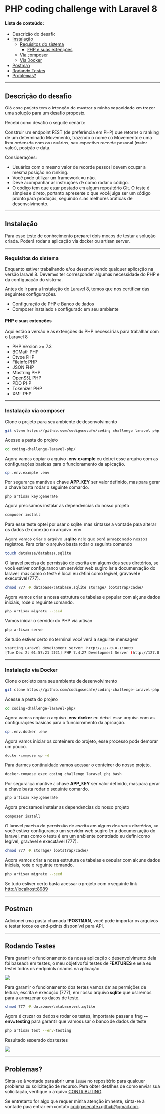 # PHP coding challenge with Laravel 8<span id="init-doc"></span>
#### Lista de conteúdo:
* [Descrição do desafio](#descrição-do-desafio)
* [Instalação](#installation)
    * [Requisitos do sistema](#installation-requisitos)
        * [PHP e suas extenções](#installation-php-e-suas-extenções)
    * [Via composer](#installation-composer)
    * [Via Docker](#installation-docker)
* [Postman](#postman)
* [Rodando Testes](#testes)
* [Problemas?](#issue)
---
## Descrição do desafio<span id="descrição-do-desafio"></span>
Olá esse projeto tem a intenção de mostrar a minha capacidade em trazer uma solução para um desafio proposto.

Recebi como desafio o seguite cenário:

Construir um endpoint REST (de preferência em PHP) que retorne o ranking de um determinado Movemento, trazendo o nome do Movemento e uma lista ordenada com os usuários, seu espectivo recorde pessoal (maior valor), posição e data.

Considerações:
 - Usuários com o mesmo valor de recorde pessoal devem ocupar a mesma posição no ranking.
 - Você pode utilizar um framework ou não.
 - Deve acompanhar as instruções de como rodar o código.
 - O código tem que estar postado em algum repositório Git.
O teste é simples e direto, portanto apresente o que você julga ser um código pronto para produção, seguindo suas melhores práticas de desenvolvimento.
---
## Instalação<span id="installation"></span>

Para esse teste de conhecimento preparei dois modos de testar a solução criada. Poderá rodar a aplicação via docker ou artisan server.

---
### Requisitos do sistema<span id="installation-requisitos"></span>
Enquanto estiver trabalhando e/ou desenvolvendo qualquer aplicação na versão laravel 8. Devemos ter corresponder algumas necessidade do PHP e da configuração do sistema.

Antes de ir para a Instalação do Laravel 8, temos que nos certificar das seguintes configurações.

- Configuração de PHP e Banco de dados
- Composer instalado e configurado em seu ambiente
#### PHP e suas extenções<span id="installation-php-e-suas-extenções"></span>

Aqui estão a versão e as extenções do PHP necessárias para trabalhar com o Laravel 8.
- PHP Version >= 7.3
- BCMath PHP
- Ctype PHP
- Fileinfo PHP
- JSON PHP
- Mbstring PHP
- OpenSSL PHP
- PDO PHP
- Tokenizer PHP
- XML PHP
---
### Instalação via composer<span id="installation-composer"></span>

Clone o projeto para seu ambiente de desenvolvimento
```sh
git clone https://github.com/codigosecafe/coding-challenge-laravel-php.git
```
Acesse a pasta do projeto
```sh
cd coding-challenge-laravel-php/
```
Agora vamos copiar o arquivo **.env.example** eu deixei esse arquivo com as configurações basicas para o funcionamento da aplicação.
```sh
cp .env.example .env
```
Por segurança mantive a chave **APP_KEY** ser valor definido, mas para gerar a chave basta rodar o seguinte comando.
```sh
php artisan key:generate
```
Agora precisamos instalar as dependencias do nosso projeto
```sh
composer install
```
Para esse teste optei por usar o sqlite. mas sintasse a vontade para alterar os dados de conexão no arquivo .env

Agora vamos criar o arquivo **.sqlite** nele que será armazenado nossos registros. Para criar o arquivo basta rodar o seguinte comando
```sh
touch database/database.sqlite
```
O laravel precisa de permissão de escrita em alguns dos seus diretórios, se você estiver configurando um servidor web sugiro ler a documentação do laravel, mas como o teste é local eu defini como legível, gravável e executável (777).

```sh
chmod 777 -R database/database.sqlite storage/ bootstrap/cache/
```
Agora vamos criar a nossa estrutura de tabelas e popular com alguns dados iniciais, rode o reguinte comando.
```sh
php artisan migrate --seed
```
Vamos iniciar o servidor do PHP via artisan
```sh
php artisan serve
```
Se tudo estiver certo no terminal você verá a seguinte mensagem
```sh
Starting Laravel development server: http://127.0.0.1:8000
[Tue Dec 21 01:57:21 2021] PHP 7.4.27 Development Server (http://127.0.0.1:8000) started
```
---
### Instalação via Docker<span id="installation-docker"></span>
Clone o projeto para seu ambiente de desenvolvimento
```sh
git clone https://github.com/codigosecafe/coding-challenge-laravel-php.git
```
Acesse a pasta do projeto
```sh
cd coding-challenge-laravel-php/
```
Agora vamos copiar o arquivo **.env.docker** eu deixei esse arquivo com as configurações basicas para o funcionamento da aplicação.
```sh
cp .env.docker .env
```
Agora vamos iniciar os conteiners do projeto, esse processo pode demorar um pouco.
```sh
docker-compose up -d
```
Para darmos continuidade vamos acessar o conteiner do nosso projeto.
```sh
docker-compose exec coding_challenge_laravel_php bash
```
Por segurança mantive a chave **APP_KEY** ser valor definido, mas para gerar a chave basta rodar o seguinte comando.
```sh
php artisan key:generate
```
Agora precisamos instalar as dependencias do nosso projeto
```sh
composer install
```
O laravel precisa de permissão de escrita em alguns dos seus diretórios, se você estiver configurando um servidor web sugiro ler a documentação do laravel, mas como o teste é em um ambiente controlado eu defini como legível, gravável e executável (777).

```sh
chmod 777 -R storage/ bootstrap/cache/
```
Agora vamos criar a nossa estrutura de tabelas e popular com alguns dados iniciais, rode o reguinte comando.
```sh
php artisan migrate --seed
```
Se tudo estiver certo basta acessar o projeto com o seguinte link
[http://localhost:8989](http://localhost:8989)

---
## Postman <span id="postman"></span>
Adicionei uma pasta chamada **!POSTMAN**, você pode importar os arquivos e testar todos os end-points disponível para API.

---
## Rodando Testes <span id="testes"></span>
Para garantir o funcionamento da nossa aplicação o desenvolvimento dela foi baseada em testes, o meu objetivo foi testes de **FEATURES** e nela eu testei todos os endpoints criados na aplicação.

<img src="./docs/image/route-list.png?raw=true"  />

Para garantir o funcionamento dos testes vamos dar as permições de leitura, escrita e execução (777), em nosso arquivo **sqlite** que usaremos para a armazenar os dados de teste.
```sh
chmod 777 -R database/databasetest.sqlite
```
Agora é cruzar os dedos e rodar os testes, importante passar a frag **--env=testing** para garantir que vamos usar o banco de dados de teste
```sh
php artisan test --env=testing
```
Resultado esperado dos testes

<img src="./docs/image/response-test.png?raw=true"  />

---
## Problemas? <span id="issue"></span>

Sinta-se à vontade para abrir uma `issue` no repositório para qualquer problema ou solicitação de recurso. Para obter detalhes de como enviar sua solicitação, verifique o arquivo [CONTRIBUTING][contributing].

Se entretanto for algo que requer minha atenção iminente, sinta-se à vontade para entrar em contato [codigosecafe+github@gmail.com](codigosecafe+github@gmail.com).

[contributing]:CONTRIBUTING.md
